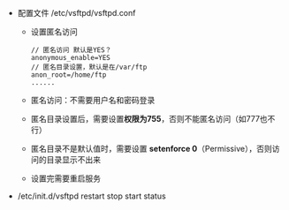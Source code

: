 * 配置文件 /etc/vsftpd/vsftpd.conf

  * 设置匿名访问

    ```
    // 匿名访问 默认是YES？
    anonymous_enable=YES
    // 匿名目录设置，默认是在/var/ftp
    anon_root=/home/ftp
    ......
    ```
    
  * 匿名访问：不需要用户名和密码登录

  * 匿名目录设置后，需要设置**权限为755**，否则不能匿名访问（如777也不行）

  * 匿名目录不是默认值时，需要设置 **setenforce 0**（Permissive），否则访问的目录显示不出来

  * 设置完需要重启服务

* /etc/init.d/vsftpd 
  restart  stop  start  status